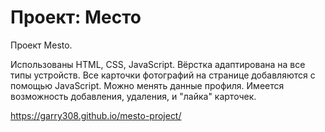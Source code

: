 # Проект: Место

Проект Mesto. 

Использованы HTML, CSS, JavaScript. Вёрстка адаптирована на все типы устройств.
Все карточки фотографий на странице добавляются с помощью JavaScript.
Можно менять данные профиля.
Имеется возможность добавления, удаления, и "лайка" карточек.

https://garry308.github.io/mesto-project/
